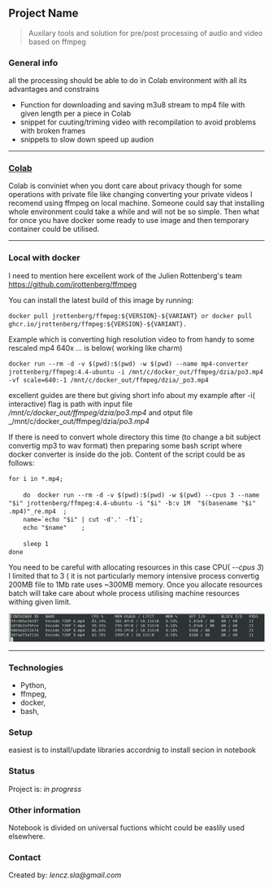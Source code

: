 ## Project Name
> Auxilary tools and solution for pre/post
processing of audio and video based on ffmpeg

### General info
all the processing should be able to do in Colab environment with all its advantages and constrains
* Function for downloading and saving m3u8 stream to mp4 file with given length per a piece in Colab
* snippet for cuuting/triming video with recompilation to avoid problems with broken frames
* snippets to slow down speed up audion 


---
### [Colab](g_pre_post_process.ipynb)
Colab is conviniet when you dont care about privacy though for some operations with private file like 
changing converting your private videos I recomend using ffmpeg on local machine.
Someone could say that installing whole environment could take  a while and will not be so simple.
Then what for once you have docker some ready to use image and then temporary container could be utilised.

---
### Local with docker
I need to mention here excellent work of  the  Julien Rottenberg's team  
https://github.com/jrottenberg/ffmpeg



You can install the latest build of this image by running:
```
docker pull jrottenberg/ffmpeg:${VERSION}-${VARIANT} or docker pull ghcr.io/jrottenberg/ffmpeg:${VERSION}-${VARIANT}.
```
Example which is converting high resolution video to from handy to some  rescaled  mp4 640x ... is below( working like charm)

```
docker run --rm -d -v $(pwd):$(pwd) -w $(pwd) --name mp4-converter jrottenberg/ffmpeg:4.4-ubuntu -i /mnt/c/docker_out/ffmpeg/dzia/po3.mp4 -vf scale=640:-1 /mnt/c/docker_out/ffmpeg/dzia/_po3.mp4
```
excellent guides are there but giving short info 
about my example after -i( interactive)  flag is path with input file _/mnt/c/docker_out/ffmpeg/dzia/po3.mp4_ and otput file 
_/mnt/c/docker_out/ffmpeg/dzia/_po3.mp4_

If there is need to convert whole directory this time (to change a bit subject convertig mp3 to wav format) then preparing some bash script where  docker converter is inside do the job.
Content of the script could be as follows:


```
for i in *.mp4;

	do	docker run --rm -d -v $(pwd):$(pwd) -w $(pwd) --cpus 3 --name "$i" jrottenberg/ffmpeg:4.4-ubuntu -i "$i" -b:v 1M  "$(basename "$i" .mp4)"_re.mp4  ;
	name=`echo "$i" | cut -d'.' -f1`;
	echo "$name"	;

	sleep 1
done
```


You need to be careful with allocating resources in this case CPU( _--cpus 3_) I limited that to 3  ( it is not particularly memory intensive process convertig 200MB file to 1Mb rate uses ~300MB memory.
Once you allocate resources batch will take care about whole process utilising machine resources withing given limit.

![###  ](docker-with-limits.PNG)

---

### Technologies
* Python, 
* ffmpeg, 
* docker,
* bash,

### Setup
easiest is to install/update libraries accordnig to install secion in notebook


### Status
Project is: _in progress_ 



### Other information
Notebook is divided on universal fuctions whicht  could be easlily used elsewhere.




### Contact
Created by: _lencz.sla@gmail.com_

